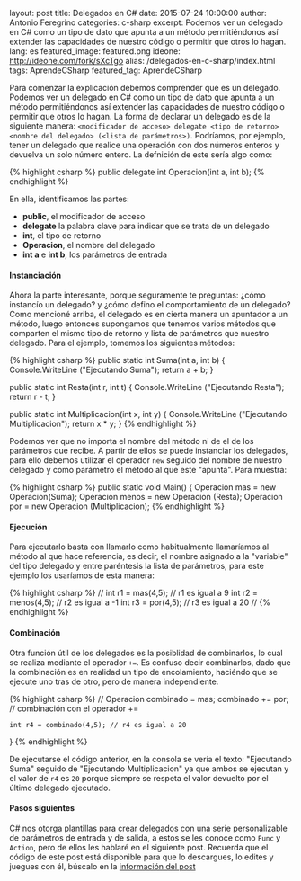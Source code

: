 layout: post
title: Delegados en C#
date: 2015-07-24 10:00:00
author: Antonio Feregrino
categories: c-sharp
excerpt: Podemos ver un delegado en C# como un tipo de dato que apunta a un método permitiéndonos así extender las capacidades de nuestro código o permitir que otros lo hagan.
lang: es
featured_image: featured.png
ideone: http://ideone.com/fork/sXcTgo
alias: /delegados-en-c-sharp/index.html
tags: AprendeCSharp
featured_tag: AprendeCSharp

Para comenzar la explicación debemos comprender qué es un delegado. Podemos ver un delegado en C# como un tipo de dato que apunta a un método permitiéndonos así extender las capacidades de nuestro código o permitir que otros lo hagan. La forma de declarar un delegado es de la siguiente manera: ```<modificador de acceso> delegate <tipo de retorno> <nombre del delegado> (<lista de parámetros>)```. Podríamos, por ejemplo, tener un delegado que realice una operación con dos números enteros y devuelva un solo número entero. La defnición de este sería algo como:  

{% highlight csharp %}
public delegate int Operacion(int a, int b);
{% endhighlight %}  

En ella, identificamos las partes:  
 - **public**, el modificador de acceso  
 - **delegate** la palabra clave para indicar que se trata de un delegado  
 - **int**, el tipo de retorno  
 - **Operacion**, el nombre del delegado  
 - **int a** e **int b**, los parámetros de entrada
 
#### Instanciación
Ahora la parte interesante, porque seguramente te preguntas: ¿cómo instancío un delegado? y ¿cómo defino el comportamiento de un delegado? Como mencioné arriba, el delegado es en cierta manera un apuntador a un método, luego entonces supongamos que tenemos varios métodos que comparten el mismo tipo de retorno y lista de parámetros que nuestro delegado. Para el ejemplo, tomemos los siguientes métodos:  

{% highlight csharp %} 
public static int Suma(int a, int b) 
{
	Console.WriteLine ("Ejecutando Suma");
	return a + b;
}
 
public static int Resta(int r, int t) 
{
	Console.WriteLine ("Ejecutando Resta");
	return r - t;
}
 
public static int Multiplicacion(int x, int y) 
{
	Console.WriteLine ("Ejecutando Multiplicacion");
	return x * y;
}
{% endhighlight %} 

Podemos ver que no importa el nombre del método ni de el de los parámetros que recibe. A partir de ellos se puede instanciar los delegados, para ello debemos utilizar el operador <code>new</code> seguido del nombre de nuestro delegado y como parámetro el método al que este "apunta". Para muestra:  

{% highlight csharp %}
public static void Main()
{
	Operacion mas = new Operacion(Suma);
	Operacion menos = new Operacion (Resta);
	Operacion por = new Operacion (Multiplicacion);
{% endhighlight %}

#### Ejecución
Para ejecutarlo basta con llamarlo como habitualmente llamaríamos al método al que hace referencia, es decir, el nombre asignado a la "variable" del tipo delegado y entre paréntesis la lista de parámetros, para este ejemplo los usaríamos de esta manera:  

{% highlight csharp %}
	// 
	int r1 = mas(4,5); // r1 es igual a 9
	int r2 = menos(4,5); // r2 es igual a -1
	int r3 = por(4,5); // r3 es igual a 20
	//
{% endhighlight %}

#### Combinación
Otra función útil de los delegados es la posiblidad de combinarlos, lo cual se realiza mediante el operador <code>+=</code>. Es confuso decir combinarlos, dado que la combinación es en realidad un tipo de encolamiento, haciéndo que se ejecute uno tras de otro, pero de manera independiente.  

{% highlight csharp %}
	// 
	Operacion combinado = mas;
	combinado += por; // combinación con el operador +=
	
	int r4 = combinado(4,5); // r4 es igual a 20
}
{% endhighlight %}  

De ejecutarse el código anterior, en la consola se vería el texto: "Ejecutando Suma" seguido de "Ejecutando Multiplicacion" ya que ambos se ejecutan y el valor de <code>r4</code> es <code>20</code> porque siempre se respeta el valor devuelto por el último delegado ejecutado. 

#### Pasos siguientes
C# nos otorga plantillas para crear delegados con una serie personalizable de parámetros de entrada y de salida, a estos se les conoce como <code>Func</code> y <code>Action</code>, pero de ellos les hablaré en el siguiente post. Recuerda que el código de este post está disponible para que lo descargues, lo edites y juegues con él, búscalo en la <a href="#post-meta">información del post</a>
